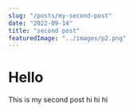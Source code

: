 ```yaml
---
slug: "/posts/my-second-post"
date: "2022-09-14"
title: "second post"
featuredImage: "../images/p2.png"
---
```


# Hello
This is my second post hi hi hi